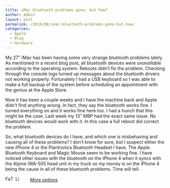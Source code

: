 ```yaml
---
title: iMac bluetooth problems gone, but how?
author: Admin
layout: post
permalink: /2010/08/imac-bluetooth-problems-gone-but-how/
categories:
  - Apple
  - Blog
  - Hardware
---
```

My 27″ iMac has been having some very strange bluetooth problems lately. As mentioned in a recent blog post, all bluetooth devices were *unavailable* according to the operating system. Reboots didn’t fix the problem. Checking through the console logs turned up messages about the bluetooth drivers not working properly. Fortunately I had a USB keyboard so I was able to make a full backup of the system before scheduling an appointment with the genius at the Apple Store.

Now it has been a couple weeks and I have the machine back and Apple didn’t find anything wrong. In fact, they say the bluetooth works fine. I turned everything on and it works fine here too. I had a hunch that this might be the case. Last week my 13″ MBP had the exact same issue. No bluetooth devices would work with it. In this case a full reboot did correct the problem. 

So, what bluetooth devices do I have, and which one is misbehaving and causing all of these problems? I don’t know for sure, but I suspect either the new iPhone 4 or the Plantronics Bluetooth Headset I have. The Apple Bluetooth Keyboard and Magic Mouse seem to be working fine. I have noticed other issues with the bluetooth on the iPhone 4 when it syncs with the Alpine IWA-505 head unit in my truck so my money is on the iPhone 4 being the cause in all of these bluetooth problems. Time will tell.

<div class="addtoany_share_save_container">
  <div class="a2a_kit a2a_target addtoany_list" id="wpa2a_60">
    <a class="a2a_button_facebook" href="http://www.addtoany.com/add_to/facebook?linkurl=http%3A%2F%2Fwww.idevelopsoftware.com%2F2010%2F08%2Fimac-bluetooth-problems-gone-but-how%2F&linkname=iMac%20bluetooth%20problems%20gone%2C%20but%20how%3F" title="Facebook" rel="nofollow" target="_blank"><img src="http://www.idevelopsoftware.com/wp-content/plugins/add-to-any/icons/facebook.png" width="16" height="16" alt="Facebook" /></a><a class="a2a_button_twitter" href="http://www.addtoany.com/add_to/twitter?linkurl=http%3A%2F%2Fwww.idevelopsoftware.com%2F2010%2F08%2Fimac-bluetooth-problems-gone-but-how%2F&linkname=iMac%20bluetooth%20problems%20gone%2C%20but%20how%3F" title="Twitter" rel="nofollow" target="_blank"><img src="http://www.idevelopsoftware.com/wp-content/plugins/add-to-any/icons/twitter.png" width="16" height="16" alt="Twitter" /></a><a class="a2a_button_linkedin" href="http://www.addtoany.com/add_to/linkedin?linkurl=http%3A%2F%2Fwww.idevelopsoftware.com%2F2010%2F08%2Fimac-bluetooth-problems-gone-but-how%2F&linkname=iMac%20bluetooth%20problems%20gone%2C%20but%20how%3F" title="LinkedIn" rel="nofollow" target="_blank"><img src="http://www.idevelopsoftware.com/wp-content/plugins/add-to-any/icons/linkedin.png" width="16" height="16" alt="LinkedIn" /></a><a class="a2a_dd addtoany_share_save" href="http://www.addtoany.com/share_save" style="background:url(http://www.idevelopsoftware.com/wp-content/plugins/add-to-any/favicon.png) no-repeat scroll 9px 0px !important;padding:0 0 0 30px;display:inline-block;height:16px;line-height:16px;vertical-align:middle">More options</a>
  </div>
</div>